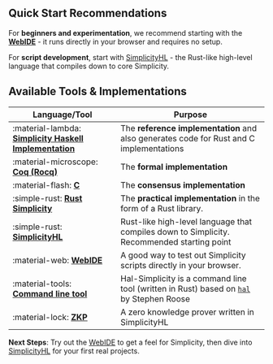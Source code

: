 ## Quick Start Recommendations

For **beginners and experimentation**, we recommend starting with the [**WebIDE**](https://github.com/BlockstreamResearch/simplicity-webide) - it runs directly in your browser and requires no setup.

For **script development**, start with [SimplicityHL](https://github.com/BlockstreamResearch/SimplicityHL) - the Rust-like high-level language that compiles down to core Simplicity.

## Available Tools & Implementations


| Language/Tool | Purpose |
|---------------|---------|
| :material-lambda: [**Simplicity Haskell Implementation**](https://github.com/BlockstreamResearch/simplicity/tree/master/Haskell) | The **reference implementation** and also generates code for Rust and C implementations |
| :material-microscope: [**Coq (Rocq)**](https://github.com/BlockstreamResearch/simplicity/tree/master/Coq) | The **formal implementation** |
| :material-flash: [**C**](https://github.com/BlockstreamResearch/simplicity/tree/master/C) | The **consensus implementation** |
| :simple-rust: [**Rust Simplicity**](https://github.com/BlockstreamResearch/rust-simplicity) | The **practical implementation** in the form of a Rust library. |
| :simple-rust: [**SimplicityHL**](https://github.com/BlockstreamResearch/SimplicityHL) | Rust-like high-level language that compiles down to Simplicity. Recommended starting point |
| :material-web: [**WebIDE**](https://github.com/BlockstreamResearch/simplicity-webide) | A good way to test out Simplicity scripts directly in your browser. |
| :material-tools: [**Command line tool**](https://github.com/BlockstreamResearch/hal-simplicity) | Hal-Simplicity is a command line tool (written in Rust) based on [`hal`](https://github.com/stevenroose/hal) by Stephen Roose |
| :material-lock: [**ZKP**](https://github.com/starkware-bitcoin/stark-symphony) | A zero knowledge prover written in SimplicityHL |

**Next Steps**: Try out the [WebIDE](https://github.com/BlockstreamResearch/simplicity-webide) to get a feel for Simplicity, then dive into [SimplicityHL](https://github.com/BlockstreamResearch/SimplicityHL) for your first real projects.
